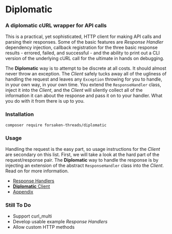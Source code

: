 # Diplomatic

### A diplomatic cURL wrapper for API calls

This is a practical, yet sophisticated, HTTP client for making API calls and parsing their responses.  Some of the basic features are *Response Handler* dependency injection, callback registration for the three basic response results - errored, failed, and successful - and the ability to print out a CLI version of the underlying cURL call for the ultimate in hands on debugging.

The **Diplomatic** way is to attempt to be discrete at all costs. It should almost never throw an exception. The *Client* safely tucks away all of the ugliness of handling the request and leaves any `Exception` throwing for you to handle, in your own way, in your own time. You extend the `ResponseHandler` class, inject it into the *Client*, and the *Client* will silently collect all of the information it can about the response and pass it on to your handler. What you do with it from there is up to you.
     
### Installation

`composer require forsaken-threads/diplomatic`

### Usage

Handling the request is the easy part, so usage instructions for the *Client* are secondary on this list.  First, we will take a look at the hard part of the request/response pair.  The **Diplomatic** way to handle the response is by injecting an extension of the abstract `ResponseHandler` class into the *Client*.  Read on for more information.

* [Response Handlers](./documentation/ResponseHandler.md)
* [**Diplomatic** Client](./documentation/Client.md)
* [Appendix](./documentation/Appendix.md)


### Still To Do

* Support curl_multi
* Develop usable example *Response Handlers*
* Allow custom HTTP methods
